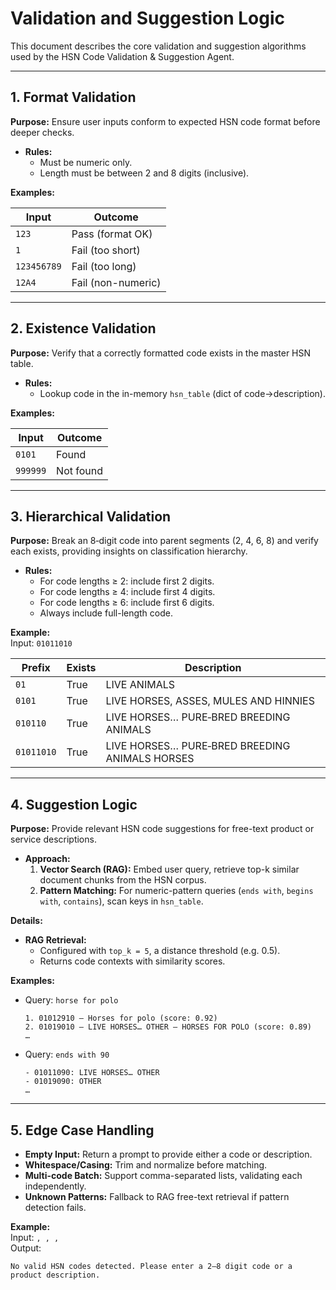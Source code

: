# Validation and Suggestion Logic

This document describes the core validation and suggestion algorithms used by the HSN Code Validation & Suggestion Agent.

---

## 1. Format Validation

**Purpose:** Ensure user inputs conform to expected HSN code format before deeper checks.

- **Rules:**
  - Must be numeric only.
  - Length must be between 2 and 8 digits (inclusive).

**Examples:**

| Input       | Outcome            |
| ----------- | ------------------ |
| `123`       | Pass (format OK)   |
| `1`         | Fail (too short)   |
| `123456789` | Fail (too long)    |
| `12A4`      | Fail (non-numeric) |

---

## 2. Existence Validation

**Purpose:** Verify that a correctly formatted code exists in the master HSN table.

- **Rules:**
  - Lookup code in the in-memory `hsn_table` (dict of code→description).

**Examples:**

| Input    | Outcome   |
| -------- | --------- |
| `0101`   | Found     |
| `999999` | Not found |

---

## 3. Hierarchical Validation

**Purpose:** Break an 8‑digit code into parent segments (2, 4, 6, 8) and verify each exists, providing insights on classification hierarchy.

- **Rules:**
  - For code lengths ≥ 2: include first 2 digits.
  - For code lengths ≥ 4: include first 4 digits.
  - For code lengths ≥ 6: include first 6 digits.
  - Always include full-length code.

**Example:**  
Input: `01011010`

| Prefix     | Exists | Description                                    |
| ---------- | ------ | ---------------------------------------------- |
| `01`       | True   | LIVE ANIMALS                                   |
| `0101`     | True   | LIVE HORSES, ASSES, MULES AND HINNIES          |
| `010110`   | True   | LIVE HORSES… PURE‑BRED BREEDING ANIMALS        |
| `01011010` | True   | LIVE HORSES… PURE‑BRED BREEDING ANIMALS HORSES |

---

## 4. Suggestion Logic

**Purpose:** Provide relevant HSN code suggestions for free-text product or service descriptions.

- **Approach:**
  1. **Vector Search (RAG):** Embed user query, retrieve top-k similar document chunks from the HSN corpus.
  2. **Pattern Matching:** For numeric-pattern queries (`ends with`, `begins with`, `contains`), scan keys in `hsn_table`.

**Details:**

- **RAG Retrieval:**
  - Configured with `top_k = 5`, a distance threshold (e.g. 0.5).
  - Returns code contexts with similarity scores.

**Examples:**

- Query: `horse for polo`
  ```text
  1. 01012910 – Horses for polo (score: 0.92)
  2. 01019010 – LIVE HORSES… OTHER – HORSES FOR POLO (score: 0.89)
  …
  ```
- Query: `ends with 90`
  ```text
  - 01011090: LIVE HORSES… OTHER
  - 01019090: OTHER
  …
  ```

---

## 5. Edge Case Handling

- **Empty Input:** Return a prompt to provide either a code or description.
- **Whitespace/Casing:** Trim and normalize before matching.
- **Multi-code Batch:** Support comma-separated lists, validating each independently.
- **Unknown Patterns:** Fallback to RAG free-text retrieval if pattern detection fails.

**Example:**  
Input: `, , ,`  
Output:

```text
No valid HSN codes detected. Please enter a 2–8 digit code or a product description.
```
